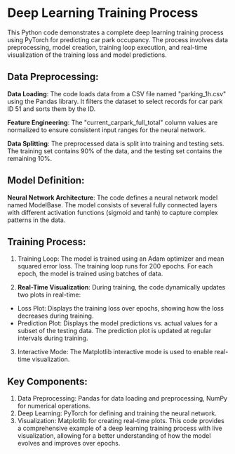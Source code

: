 # Deep Learning Training Process 
This Python code demonstrates a complete deep learning training process using PyTorch for predicting car park occupancy. The process involves data preprocessing, model creation, training loop execution, and real-time visualization of the training loss and model predictions.

## Data Preprocessing:
__Data Loading__: The code loads data from a CSV file named "parking_1h.csv" using the Pandas library. It filters the dataset to select records for car park ID 51 and sorts them by the ID.

__Feature Engineering__: The "current_carpark_full_total" column values are normalized to ensure consistent input ranges for the neural network.

__Data Splitting__: The preprocessed data is split into training and testing sets. The training set contains 90% of the data, and the testing set contains the remaining 10%.

## Model Definition:
__Neural Network Architecture__: The code defines a neural network model named ModelBase. The model consists of several fully connected layers with different activation functions (sigmoid and tanh) to capture complex patterns in the data.
## Training Process:
1. Training Loop: The model is trained using an Adam optimizer and mean squared error loss. The training loop runs for 200 epochs. For each epoch, the model is trained using batches of data.

2. __Real-Time Visualization__: During training, the code dynamically updates two plots in real-time:

* Loss Plot: Displays the training loss over epochs, showing how the loss decreases during training.
* Prediction Plot: Displays the model predictions vs. actual values for a subset of the testing data. The prediction plot is updated at regular intervals during training.
3. Interactive Mode: The Matplotlib interactive mode is used to enable real-time visualization.

## Key Components:
1. Data Preprocessing: Pandas for data loading and preprocessing, NumPy for numerical operations.
2. Deep Learning: PyTorch for defining and training the neural network.
3. Visualization: Matplotlib for creating real-time plots.
This code provides a comprehensive example of a deep learning training process with live visualization, allowing for a better understanding of how the model evolves and improves over epochs.
